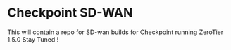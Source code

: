 # Checkpoint SD-WAN
This will contain a repo for SD-wan builds for Checkpoint running ZeroTier 1.5.0
Stay Tuned !
